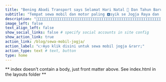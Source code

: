 ```yaml
---
title: "Bening Abadi Transport says Selamat Hari Natal 🎄 Dan Tahun Baru 2025 🥳!!"
subtitle: "Tempat sewa mobil dan motor paling 🅰️syik se Jogja Raya dan sekitarnya dengan harga terjangkau, Sewa Mobil Jogja Mulai 250k/Hari | Sewa Motor Mulai 70k/Hari | Penginapan Mulai 175k/Malam, dengan cabang di Stasiun Lempuyangan d🅰️n UMY Gamping Yogyakarta🚧 🚧"
description: "🕺🥳🎄🕺🥳🎄🕺🥳🎄🕺🥳🎄🕺🥳🎄🕺🥳🎄🕺🥳🎄🕺🥳🎄🕺🥳🎄🕺🥳🎄🕺🥳🎄🕺🥳🎄🕺🥳🎄🕺🥳🎄🕺🥳🎄🕺🥳🎄🕺🥳🎄🕺🥳🎄🕺🥳🎄🕺🥳🎄🕺🥳🎄🕺🥳🎄🕺🥳🎄🕺🥳🎄🕺🥳🎄🕺🥳🎄🕺🥳🎄 SELAMAT HARI NATAL UNTUK YANG MERAYAKAN 🧑‍🎄🎄 DAN SELAMAT TAHUN BARU UNTUK SEMUANYA ARGGHHHH🥳🎉🤩!!!!🎉 MARI LIBURAN DI JOGJA PAKE 🛵🚗 PLAT 🆎YEAHHH🕺!!!"
image_left: false
text_align_left: false
show_social_links: false # specify social accounts in site config
show_action_link: true
action_link: /blog/sewa-mobil-jogja/
action_label: "👉Ayo klik disini untuk sewa mobil jogja &rarr;"
action_type: text # text, button
type: home
---
```


** index doesn't contain a body, just front matter above.
See index.html in the layouts folder **
